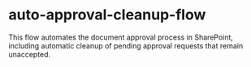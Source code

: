 # auto-approval-cleanup-flow
This flow automates the document approval process in SharePoint, including automatic cleanup of pending approval requests that remain unaccepted.
